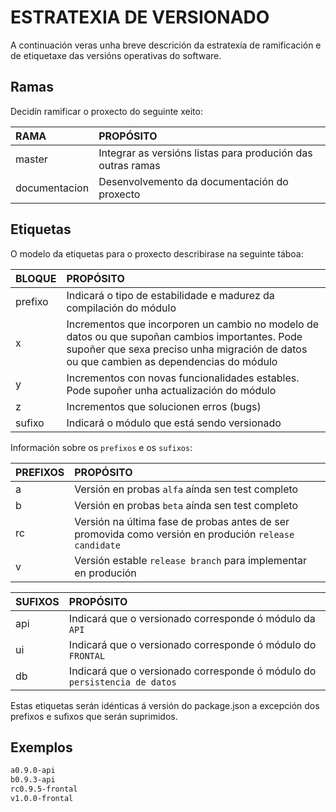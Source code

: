# ESTRATEXIA DE VERSIONADO

A continuación veras unha breve descrición da estratexía de ramificación e de etiquetaxe das versións operativas do software.

## Ramas

Decidín ramificar o proxecto do seguinte xeito:

| RAMA              | PROPÓSITO
|:-                 |:-
| master            | Integrar as versións listas para produción das outras ramas
| documentacion     | Desenvolvemento da documentación do proxecto

## Etiquetas

O modelo da etiquetas para o proxecto describirase na seguinte táboa:

| BLOQUE    | PROPÓSITO
|:-         |:-
| prefixo   | Indicará o tipo de estabilidade e madurez da compilación do módulo
| x         | Incrementos que incorporen un cambio no modelo de datos ou que supoñan cambios importantes. Pode supoñer que sexa preciso unha migración de datos ou que cambien as dependencias do módulo
| y         | Incrementos con novas funcionalidades estables. Pode supoñer unha actualización do módulo
| z         | Incrementos que solucionen erros (bugs)
| sufixo    | Indicará o módulo que está sendo versionado
Información sobre os `prefixos` e os `sufixos`:

| PREFIXOS  | PROPÓSITO
|:-         |:-
| a         | Versión en probas `alfa` aínda sen test completo
| b         | Versión en probas `beta` aínda sen test completo
| rc        | Versión na última fase de probas antes de ser promovida como versión en produción `release candidate`
| v         | Versión estable `release branch` para implementar en produción

| SUFIXOS   | PROPÓSITO
|:-         |:-
| api       | Indicará que o versionado corresponde ó módulo da `API`
| ui        | Indicará que o versionado corresponde ó módulo do `FRONTAL`
| db        | Indicará que o versionado corresponde ó módulo do `persistencia de datos`

Estas etiquetas serán idénticas á versión do package.json a excepción dos prefixos e sufixos que serán suprimidos.

## Exemplos

``` bash
a0.9.0-api
b0.9.3-api
rc0.9.5-frontal
v1.0.0-frontal
```
